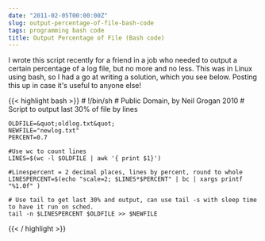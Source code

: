 ```yaml
---
date: "2011-02-05T00:00:00Z"
slug: output-percentage-of-file-bash-code
tags: programming bash code
title: Output Percentage of File (Bash code)
---
```


I wrote this script recently for a friend in a job who 
needed to output a certain percentage of a log file, but 
no more and no less. This was in Linux using bash, so I 
had a go at writing a solution, which you see below. Posting 
this up in case it's useful to anyone else!

{{< highlight bash >}}
	# !/bin/sh
	# Public Domain, by Neil Grogan 2010
	# Script to output last 30% of file by lines

	OLDFILE=&quot;oldlog.txt&quot;
	NEWFILE="newlog.txt"
	PERCENT=0.7

	#Use wc to count lines
	LINES=$(wc -l $OLDFILE | awk '{ print $1}')

	#Linespercent = 2 decimal places, lines by percent, round to whole
	LINESPERCENT=$(echo "scale=2; $LINES*$PERCENT" | bc | xargs printf "%1.0f" )

	# Use tail to get last 30% and output, can use tail -s with sleep time to have it run on sched.
	tail -n $LINESPERCENT $OLDFILE >> $NEWFILE
{{< / highlight >}}
